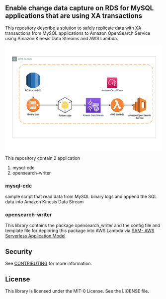 ## Enable change data capture on RDS for MySQL applications that are using XA transactions

This repository describe a solution to safely replicate data with XA transactions from MySQL applications to Amazon OpenSearch Service using Amazon Kinesis Data Streams and AWS Lambda.

![General description of the solution](./images/General_Desc.png)


This repository contain 2 application 
1. mysql-cdc 
2. opensearch-writer 

###  mysql-cdc  
sample script that read data from MySQL binary logs and append the SQL data into Amazon Kinesis Data Stream
### opensearch-writer
This library contains the package opensearch_writer and the config file and template file for deploring this package into AWS Lambda via [SAM- AWS Serverless Application Model](https://aws.amazon.com/serverless/sam/)


## Security

See [CONTRIBUTING](CONTRIBUTING.md#security-issue-notifications) for more information.

## License

This library is licensed under the MIT-0 License. See the LICENSE file.

